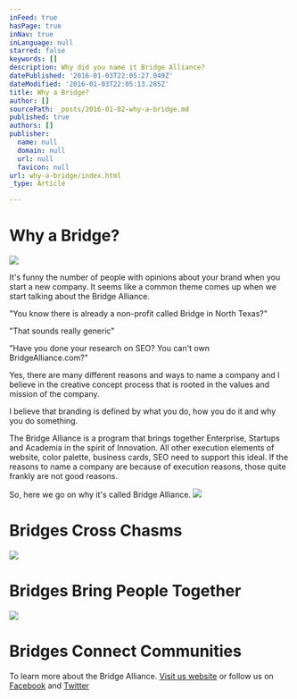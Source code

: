 ```yaml
---
inFeed: true
hasPage: true
inNav: true
inLanguage: null
starred: false
keywords: []
description: Why did you name it Bridge Alliance?
datePublished: '2016-01-03T22:05:27.049Z'
dateModified: '2016-01-03T22:05:13.285Z'
title: Why a Bridge?
author: []
sourcePath: _posts/2016-01-02-why-a-bridge.md
published: true
authors: []
publisher:
  name: null
  domain: null
  url: null
  favicon: null
url: why-a-bridge/index.html
_type: Article

---
```

# Why a Bridge?
![](https://s3-us-west-2.amazonaws.com/the-grid-img/p/072909af90c699da4349f1d5f7aa12d250bd1a70.jpg)

It's funny the number of people with opinions about your brand when you start a new company. It seems like a common theme comes up when we start talking about the Bridge Alliance. 

"You know there is already a non-profit called Bridge in North Texas?"

"That sounds really generic"

"Have you done your research on SEO? You can't own BridgeAlliance.com?"

Yes, there are many different reasons and ways to name a company and I believe in the creative concept process that is rooted in the values and mission of the company.

I believe that branding is defined by what you do, how you do it and why you do something.

The Bridge Alliance is a program that brings together Enterprise, Startups and Academia in the spirit of Innovation. All other execution elements of website, color palette, business cards, SEO need to support this ideal. If the reasons to name a company are because of execution reasons, those quite frankly are not good reasons.

So, here we go on why it's called Bridge Alliance.
![](https://s3-us-west-2.amazonaws.com/the-grid-img/p/ef7a4ab7b8830fdf45c5d43c22d64b4229bcae22.jpg)

# Bridges Cross Chasms
![](https://s3-us-west-2.amazonaws.com/the-grid-img/p/67283521269c86820d544d24ee078284ab90e221.jpg)

# Bridges Bring People Together
![](https://s3-us-west-2.amazonaws.com/the-grid-img/p/c503d89ad2705096cefd3a65008473196a82b43b.jpg)

# Bridges Connect Communities

To learn more about the Bridge Alliance. [Visit us website][0] or follow us on [Facebook][1] and [Twitter][2]

[0]: https://BridgeAlliance.co/
[1]: https://www.facebook.com/BridgeNTX
[2]: https://twitter.com/BridgeNTX